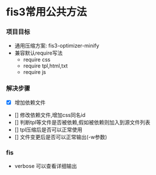 # fis3常用公共方法


### 项目目标
* 通用压缩方案: fis3-optimizer-minify
* 兼容默认require写法
    - require css
    - require tpl,html,txt
    - require js


### 解决步骤
* [x] 增加依赖文件
* [] 修改依赖文件,增加css同名id
* [] 判断tpl等文件是否被依赖,假如被依赖则加入到源文件列表
* [] tpl压缩后是否可以正常使用
* [] 文件变更后是否可以正常输出(-w参数)



### fis
* verbose 可以查看详细输出